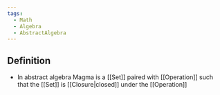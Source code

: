 ```yaml
---
tags:
  - Math
  - Algebra
  - AbstractAlgebra
---
```

## Definition
- In abstract algebra Magma is a [[Set]] paired with [[Operation]] such that the [[Set]] is [[Closure|closed]] under the [[Operation]]